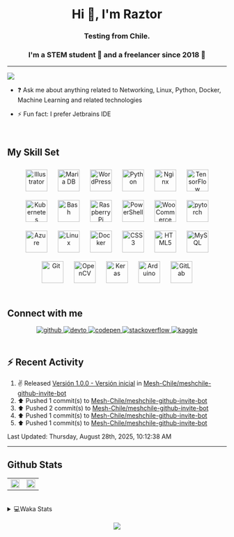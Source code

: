 <h1 align="center">Hi 👋, I'm Raztor</h1>
<h3 align="center">Testing from Chile.</h3>

### <div align="center">I'm a STEM student 🤖 and a freelancer since 2018 🚀</div>  

---
  ![](https://komarev.com/ghpvc/?username=raztor)
    

- ❓ Ask me about anything related to Networking, Linux, Python, Docker, Machine Learning and related technologies  
  

- ⚡ Fun fact: I prefer Jetbrains IDE  
  

<br/>  


## My Skill Set  
<div align="center">  
<img style="margin: 10px" src="https://profilinator.rishav.dev/skills-assets/adobe_illustrator-icon.svg" alt="Illustrator" height="50" />  
<img style="margin: 10px" src="https://profilinator.rishav.dev/skills-assets/mariadb.png" alt="Maria DB" height="50" />  
<img style="margin: 10px" src="https://profilinator.rishav.dev/skills-assets/wordpress.png" alt="WordPress" height="50" />  
<img style="margin: 10px" src="https://profilinator.rishav.dev/skills-assets/python-original.svg" alt="Python" height="50" />  
<img style="margin: 10px" src="https://profilinator.rishav.dev/skills-assets/nginx-original.svg" alt="Nginx" height="50" />  
<img style="margin: 10px" src="https://profilinator.rishav.dev/skills-assets/tensorflow-icon.svg" alt="TensorFlow" height="50" />  
<img style="margin: 10px" src="https://profilinator.rishav.dev/skills-assets/kubernetes-icon.svg" alt="Kubernetes" height="50" />  
<img style="margin: 10px" src="https://profilinator.rishav.dev/skills-assets/gnu_bash-icon.svg" alt="Bash" height="50" />  
<img style="margin: 10px" src="https://profilinator.rishav.dev/skills-assets/raspberrypi.png" alt="Raspberry Pi" height="50" />  
<img style="margin: 10px" src="https://profilinator.rishav.dev/skills-assets/powershell.png" alt="PowerShell" height="50" />  
<img style="margin: 10px" src="https://profilinator.rishav.dev/skills-assets/woocommerce.png" alt="WooCommerce" height="50" />  
<img style="margin: 10px" src="https://profilinator.rishav.dev/skills-assets/pytorch-icon.svg" alt="pytorch" height="50" />  
<img style="margin: 10px" src="https://profilinator.rishav.dev/skills-assets/microsoft_azure-icon.svg" alt="Azure" height="50" />  
<img style="margin: 10px" src="https://profilinator.rishav.dev/skills-assets/linux-original.svg" alt="Linux" height="50" />  
<img style="margin: 10px" src="https://profilinator.rishav.dev/skills-assets/docker-original-wordmark.svg" alt="Docker" height="50" />  
<img style="margin: 10px" src="https://profilinator.rishav.dev/skills-assets/css3-original-wordmark.svg" alt="CSS3" height="50" />  
<img style="margin: 10px" src="https://profilinator.rishav.dev/skills-assets/html5-original-wordmark.svg" alt="HTML5" height="50" />  
<img style="margin: 10px" src="https://profilinator.rishav.dev/skills-assets/mysql-original-wordmark.svg" alt="MySQL" height="50" />  
<img style="margin: 10px" src="https://profilinator.rishav.dev/skills-assets/git-scm-icon.svg" alt="Git" height="50" />  
<img style="margin: 10px" src="https://profilinator.rishav.dev/skills-assets/opencv-icon.svg" alt="OpenCV" height="50" />  
<img style="margin: 10px" src="https://profilinator.rishav.dev/skills-assets/keras.png" alt="Keras" height="50" />  
<img style="margin: 10px" src="https://profilinator.rishav.dev/skills-assets/arduino.png" alt="Arduino" height="50" />  
<img style="margin: 10px" src="https://profilinator.rishav.dev/skills-assets/gitlab.svg" alt="GitLab" height="50" />  
</div>  

<br/>  


## Connect with me  
<div align="center">
<a href="https://github.com/raztorr" target="_blank">
<img src=https://img.shields.io/badge/github-%2324292e.svg?&style=for-the-badge&logo=github&logoColor=white alt=github style="margin-bottom: 5px;" />
</a>
<a href="https://dev.to/raztorr" target="_blank">
<img src=https://img.shields.io/badge/dev.to-%2308090A.svg?&style=for-the-badge&logo=dev.to&logoColor=white alt=devto style="margin-bottom: 5px;" />
</a>
<a href="https://codepen.com/raztorr" target="_blank">
<img src=https://img.shields.io/badge/codepen-%23131417.svg?&style=for-the-badge&logo=codepen&logoColor=white alt=codepen style="margin-bottom: 5px;" />
</a>
<a href="https://stackoverflow.com/users/raztor" target="_blank">
<img src=https://img.shields.io/badge/stackoverflow-%23F28032.svg?&style=for-the-badge&logo=stackoverflow&logoColor=white alt=stackoverflow style="margin-bottom: 5px;" />
</a>
<a href="https://www.kaggle.com/raztorr" target="_blank">
<img src=https://img.shields.io/badge/kaggle-%2344BAE8.svg?&style=for-the-badge&logo=kaggle&logoColor=white alt=kaggle style="margin-bottom: 5px;" />
</a>  
</div>  
<br/>  

## :zap: Recent Activity

<!--RECENT_ACTIVITY:start-->
1. ✌️ Released [Versión 1.0.0 - Versión inicial](https://github.com/Mesh-Chile/meshchile-github-invite-bot/releases/tag/V1.0.0) in [Mesh-Chile/meshchile-github-invite-bot](https://github.com/Mesh-Chile/meshchile-github-invite-bot)
2. ⬆️ Pushed 1 commit(s) to [Mesh-Chile/meshchile-github-invite-bot](https://github.com/Mesh-Chile/meshchile-github-invite-bot)
3. ⬆️ Pushed 2 commit(s) to [Mesh-Chile/meshchile-github-invite-bot](https://github.com/Mesh-Chile/meshchile-github-invite-bot)
4. ⬆️ Pushed 1 commit(s) to [Mesh-Chile/meshchile-github-invite-bot](https://github.com/Mesh-Chile/meshchile-github-invite-bot)
5. ⬆️ Pushed 1 commit(s) to [Mesh-Chile/meshchile-github-invite-bot](https://github.com/Mesh-Chile/meshchile-github-invite-bot)
<!--RECENT_ACTIVITY:end-->

<!--RECENT_ACTIVITY:last_update-->
Last Updated: Thursday, August 28th, 2025, 10:12:38 AM
<!--RECENT_ACTIVITY:last_update_end-->

---



## Github Stats  
<table><tr><td valign="top" width="50%">

<div align="center"><img src="https://readme-stats-rouge-eight.vercel.app/api?username=raztor&show_icons=true&count_private=true&hide_border=true&theme=github_dark" align="center" style="width: 100%" /></div>

</td><td valign="top" width="50%">
<div align="center"><img src="https://readme-stats-rouge-eight.vercel.app/api/top-langs/?username=raztor&hide_border=true&layout=compact&theme=github_dark" align="center" style="width: 100%" /></div>
</td></tr></table>    

<br/>  

<details>
<summary> 💻Waka Stats</summary>
<br>
  
 <!--START_SECTION:waka-->
![Code Time](http://img.shields.io/badge/Code%20Time-418%20hrs%2030%20mins-blue)

![Lines of code](https://img.shields.io/badge/From%20Hello%20World%20I%27ve%20Written-604.1%20thousand%20lines%20of%20code-blue)

**I'm a Night 🦉** 

```text
🌞 Morning                98 commits          ███░░░░░░░░░░░░░░░░░░░░░░   11.24 % 
🌆 Daytime                254 commits         ███████░░░░░░░░░░░░░░░░░░   29.13 % 
🌃 Evening                337 commits         ██████████░░░░░░░░░░░░░░░   38.65 % 
🌙 Night                  183 commits         █████░░░░░░░░░░░░░░░░░░░░   20.99 % 
```


📊 **This Week I Spent My Time On** 

```text
💬 Programming Languages: 
YAML                     15 mins             ██████░░░░░░░░░░░░░░░░░░░   22.89 % 
R                        15 mins             ██████░░░░░░░░░░░░░░░░░░░   22.54 % 
JavaScript               11 mins             ████░░░░░░░░░░░░░░░░░░░░░   16.34 % 
TypeScript               9 mins              ███░░░░░░░░░░░░░░░░░░░░░░   13.23 % 
GitIgnore file           7 mins              ███░░░░░░░░░░░░░░░░░░░░░░   10.56 % 

🔥 Editors: 
IntelliJ IDEA            53 mins             ███████████████████░░░░░░   77.26 % 
DataSpell                15 mins             ██████░░░░░░░░░░░░░░░░░░░   22.54 % 
PyCharm                  0 secs              ░░░░░░░░░░░░░░░░░░░░░░░░░   00.21 % 

🐱‍💻 Projects: 
gestion-fic-frontend     26 mins             █████████░░░░░░░░░░░░░░░░   37.71 % 
gestion-fic-backend      24 mins             █████████░░░░░░░░░░░░░░░░   35.26 % 
Proyecto prueba 1        15 mins             ██████░░░░░░░░░░░░░░░░░░░   22.54 % 
Mentha                   2 mins              █░░░░░░░░░░░░░░░░░░░░░░░░   04.29 % 
Ministerio-Model         0 secs              ░░░░░░░░░░░░░░░░░░░░░░░░░   00.21 % 

💻 Operating System: 
Windows                  1 hr 9 mins         █████████████████████████   100.00 % 
Mac                      0 secs              ░░░░░░░░░░░░░░░░░░░░░░░░░   00.00 % 
```


 Last Updated on 21/08/2025 18:46:16 UTC
<!--END_SECTION:waka-->

</details>



<!-- BLOG-POST-LIST:START -->  

<!-- BLOG-POST-LIST:END -->  

<br/>  

<div align="center"><img src="https://spotify-github-profile.kittinanx.com/api/view?uid=benjaxsp&cover_image=true&theme=novatorem&bar_color=53b14f&bar_color_cover=true" /></div>  

<br/>  

  

<br/>  


<br />
